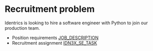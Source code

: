 # Recruitment problem
Identrics is looking to hire a software engineer with Python to join our production team.

- Position requirements [JOB_DESCRIPTION](JOB_DESCRIPTION.md)
- Recruitment assignment [IDN3X_SE_TASK](IDN3X_SE_TASK.md)
